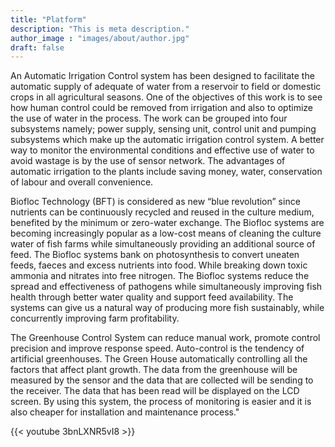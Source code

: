 ```yaml
---
title: "Platform"
description: "This is meta description."
author_image : "images/about/author.jpg"
draft: false
---
```




An Automatic Irrigation Control system has been designed to facilitate the automatic supply of adequate of water from a reservoir to field or domestic crops in all agricultural seasons. One of the objectives of this work is to see how human control could be removed from irrigation and also to optimize the use of water in the process.  The work can be grouped into four subsystems namely; power supply, sensing unit, control unit and pumping subsystems which make up the automatic irrigation control system. A better way to monitor the environmental conditions and effective use of water to avoid wastage is by the use of sensor network. The advantages of automatic irrigation to the plants include saving money, water, conservation of labour and overall convenience.

Biofloc Technology (BFT) is considered as new “blue revolution” since nutrients can be continuously recycled and reused in the culture medium, benefited by the minimum or zero-water exchange. The Biofloc systems are becoming increasingly popular as a low-cost means of cleaning the culture water of fish farms while simultaneously providing an additional source of feed. The Biofloc systems bank on photosynthesis to convert uneaten feeds, faeces and excess nutrients into food. While breaking down toxic ammonia and nitrates into free nitrogen. The Biofloc systems reduce the spread and effectiveness of pathogens while simultaneously improving fish health through better water quality and support feed availability. The systems can give us a natural way of producing more fish sustainably, while concurrently improving farm profitability.

The Greenhouse Control System can reduce manual work, promote control precision and improve response speed. Auto-control is the tendency of artificial greenhouses. The Green House automatically controlling all the factors that affect plant growth. The data from the greenhouse will be measured by the sensor and the data that are collected will be sending to the receiver. The data that has been read will be displayed on the LCD screen. By using this system, the process of monitoring is easier and it is also cheaper for installation and maintenance process."

{{< youtube 3bnLXNR5vI8 >}}